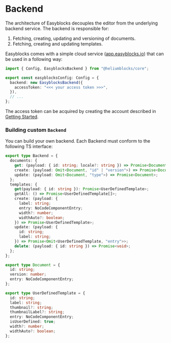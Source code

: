 # Backend

The architecture of Easyblocks decouples the editor from the underlying backend service. The backend is responsible for:

1. Fetching, creating, updating and versioning of documents.
2. Fetching, creating and updating templates.

Easyblocks comes with a simple cloud service ([app.easyblocks.io](https://app.easyblocks.io)) that can be used in a following way:

```typescript
import { Config, EasyblocksBackend } from "@heliumblocks/core";

export const easyblocksConfig: Config = {
  backend: new EasyblocksBackend({
    accessToken: "<<< your access token >>>",
  }),
  // ...
};
```

The access token can be acquired by creating the account described in [Getting Started](../getting-started.md#get-access-token).&#x20;

### Building custom `Backend`

You can build your own backend. Each Backend must conform to the following TS interface:

```typescript
export type Backend = {
  documents: {
    get: (payload: { id: string; locale?: string }) => Promise<Document>;
    create: (payload: Omit<Document, "id" | "version">) => Promise<Document>;
    update: (payload: Omit<Document, "type">) => Promise<Document>;
  };
  templates: {
    get(payload: { id: string }): Promise<UserDefinedTemplate>;
    getAll: () => Promise<UserDefinedTemplate[]>;
    create: (payload: {
      label: string;
      entry: NoCodeComponentEntry;
      width?: number;
      widthAuto?: boolean;
    }) => Promise<UserDefinedTemplate>;
    update: (payload: {
      id: string;
      label: string;
    }) => Promise<Omit<UserDefinedTemplate, "entry">>;
    delete: (payload: { id: string }) => Promise<void>;
  };
};

export type Document = {
  id: string;
  version: number;
  entry: NoCodeComponentEntry;
};

export type UserDefinedTemplate = {
  id: string;
  label: string;
  thumbnail?: string;
  thumbnailLabel?: string;
  entry: NoCodeComponentEntry;
  isUserDefined: true;
  width?: number;
  widthAuto?: boolean;
};
```
